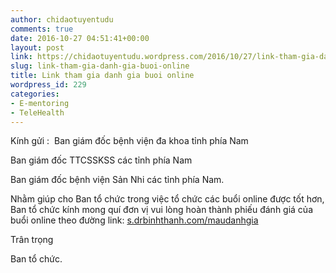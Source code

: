 ```yaml
---
author: chidaotuyentudu
comments: true
date: 2016-10-27 04:51:41+00:00
layout: post
link: https://chidaotuyentudu.wordpress.com/2016/10/27/link-tham-gia-danh-gia-buoi-online/
slug: link-tham-gia-danh-gia-buoi-online
title: Link tham gia danh gia buoi online
wordpress_id: 229
categories:
- E-mentoring
- TeleHealth
---
```


Kính gửi :  Ban giám đốc bệnh viện đa khoa tỉnh phía Nam

Ban giám đốc TTCSSKSS các tỉnh phía Nam

Ban giám đốc bệnh viện Sản Nhi các tỉnh phía Nam.

Nhằm giúp cho Ban tổ chức trong việc tổ chức các buổi online được tốt hơn, Ban tổ chức kính mong quí đơn vị vui lòng hoàn thành phiếu đánh giá của buổi online theo đường link: [s.drbinhthanh.com/maudanhgia](http://s.drbinhthanh.com/maudanhgia)

Trân trọng

Ban tổ chức.
